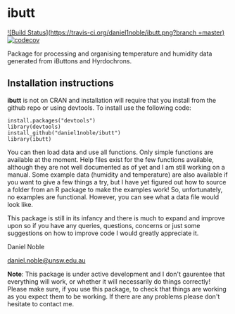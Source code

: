 # ibutt

[![Build Status](https://travis-ci.org/daniel1noble/ibutt.png?branch =master)](https://travis-ci.org/daniel1noble/ibutt) [![codecov](https://codecov.io/gh/daniel1noble/ibutt/branch/master/graph/badge.svg)](https://codecov.io/gh/daniel1noble/ibutt)


Package for processing and organising temperature and humidity data generated from iButtons and Hyrdochrons. 

## Installation instructions

**ibutt** is not on CRAN and installation will require that you install from the github repo or using devtools. To install use the following code:

```{r}
install.packages("devtools")
library(devtools)
install_github("daniel1noble/ibutt")
library(ibutt)
```

You can then load data and use all functions. Only simple functions are available at the moment. Help files exist for the few functions available, although they are not well documented as of yet and I am still working on a manual. Some example data (humidity and temperature) are also available if you want to give a few things a try, but I have yet figured out how to source a folder from an R package to make the examples work! So, unfortunately, no examples are functional. However, you can see what a data file would look like. 

This package is still in its infancy and there is much to expand and improve upon so if you have any queries, questions, concerns or just some suggestions on how to improve code I would greatly appreciate it.

Daniel Noble 

daniel.noble@unsw.edu.au

**Note**: This package is under active development and I don't gaurentee that everything will work, or whether it will necessarily do things correctly! Please make sure, if you use this package, to check that things are working as you expect them to be working. If there are any problems please don't hesitate to contact me.





